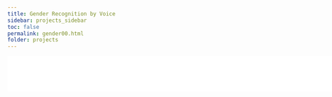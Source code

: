 ```yaml
---
title: Gender Recognition by Voice
sidebar: projects_sidebar
toc: false
permalink: gender00.html
folder: projects
---
```

<html>

<head>
<script>
  function resize(obj) {
    obj.style.height = obj.contentWindow.document.body.scrollHeight + 60 + 'px';
  }
</script>
</head>

<div style="width: 820px; overflow: hidden">
<iframe src="pages/projects/iframe/gender00.html" width="1150"
        frameborder="0" scrolling="no" onload="resize(this)"
        style="position: relative; left: -202px; top: -70px"/>
</div>

</html>
